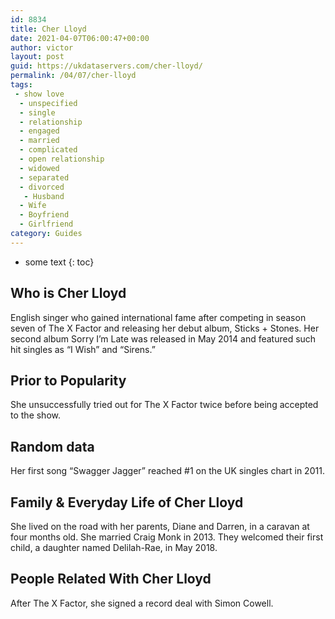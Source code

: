 ```yaml
---
id: 8834
title: Cher Lloyd
date: 2021-04-07T06:00:47+00:00
author: victor
layout: post
guid: https://ukdataservers.com/cher-lloyd/
permalink: /04/07/cher-lloyd
tags:
 - show love
  - unspecified
  - single
  - relationship
  - engaged
  - married
  - complicated
  - open relationship
  - widowed
  - separated
  - divorced
   - Husband
  - Wife
  - Boyfriend
  - Girlfriend
category: Guides
---
```


* some text
{: toc}


## Who is Cher Lloyd



English singer who gained international fame after competing in season seven of The X Factor and releasing her debut album, Sticks + Stones. Her second album Sorry I&#8217;m Late was released in May 2014 and featured such hit singles as &#8220;I Wish&#8221; and &#8220;Sirens.&#8221; 

                
                
                
## Prior to Popularity



She unsuccessfully tried out for The X Factor twice before being accepted to the show. 

                
                
                
## Random data



Her first song &#8220;Swagger Jagger&#8221; reached #1 on the UK singles chart in 2011.

                
                
                
## Family & Everyday Life of Cher Lloyd



She lived on the road with her parents, Diane and Darren, in a caravan at four months old. She married Craig Monk in 2013. They welcomed their first child, a daughter named Delilah-Rae, in May 2018.

                
                
                
## People Related With Cher Lloyd



After The X Factor, she signed a record deal with Simon Cowell. 

                
              
            
          
          
          